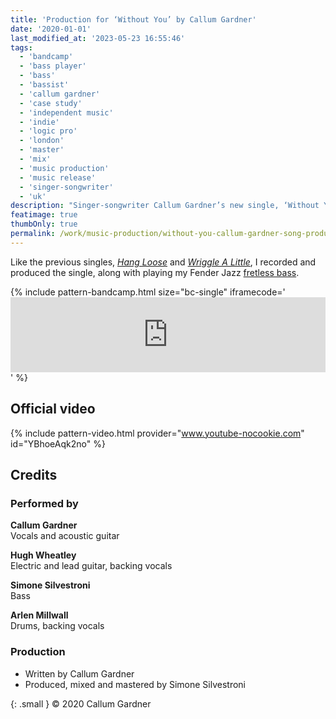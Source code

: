 ```yaml
---
title: 'Production for ‘Without You’ by Callum Gardner'
date: '2020-01-01'
last_modified_at: '2023-05-23 16:55:46'
tags:
  - 'bandcamp'
  - 'bass player'
  - 'bass'
  - 'bassist'
  - 'callum gardner'
  - 'case study'
  - 'independent music'
  - 'indie'
  - 'logic pro'
  - 'london'
  - 'master'
  - 'mix'
  - 'music production'
  - 'music release'
  - 'singer-songwriter'
  - 'uk'
description: "Singer-songwriter Callum Gardner’s new single, ‘Without You’, is out now. Bass and full production by Minutes to Midnight."
featimage: true
thumbOnly: true
permalink: /work/music-production/without-you-callum-gardner-song-production/
---
```

Like the previous singles, [_Hang Loose_](/work/music-production/hang-loose-callum-gardner-song-production/) and [_Wriggle A Little_](/work/music-production/wriggle-a-little-song-production/), I recorded and produced the single, along with playing my Fender Jazz [fretless bass](https://soundbetter.com/profiles/206552-simone-silvestroni).

{% include pattern-bandcamp.html size="bc-single" iframecode='<iframe style="border: 0; width: 100%; height: 120px;" src="https://bandcamp.com/EmbeddedPlayer/track=3806119580/size=large/bgcol=ffffff/linkcol=333333/tracklist=false/artwork=small/transparent=true/"><a href="https://callumgardner.bandcamp.com/track/without-you">Without You by Callum Gardner</a></iframe>' %}

## Official video

{% include pattern-video.html provider="www.youtube-nocookie.com" id="YBhoeAqk2no" %}

## Credits

### Performed by

**Callum Gardner**<br>
Vocals and acoustic guitar

**Hugh Wheatley**<br>
Electric and lead guitar, backing vocals

**Simone Silvestroni**<br>
Bass

**Arlen Millwall**<br>
Drums, backing vocals

### Production

- Written by Callum Gardner
- Produced, mixed and mastered by Simone Silvestroni

{: .small }
&copy; 2020 Callum Gardner